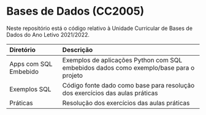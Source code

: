 # Bases de Dados (CC2005)
Neste repositório está o código relativo à Unidade Curricular de Bases de Dados do Ano Letivo 2021/2022.

| Diretório              | Descrição |
| :--------------------- | :---------------------------------------------------------------------------------------- |
| Apps com SQL Embebido  | Exemplos de aplicações Python com SQL embebidos dados como exemplo/base para o projeto |
| Exemplos SQL           | Código fonte dado como base para resolução dos exercícios das aulas práticas |
| Práticas               | Resolução dos exercícios das aulas práticas | 
